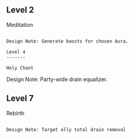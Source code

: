Level 2
-------

Meditation
~~~~~~~~~~

Design Note: Generate boosts for chosen Aura.

Level 4
-------

Holy Chant
~~~~~~~~~~

Design Note: Party-wide drain equalizer.

Level 7
-------

Rebirth
~~~~~~~

Design Note: Target ally total drain removal